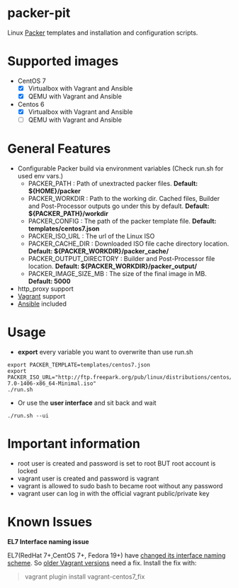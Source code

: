 packer-pit
==========

Linux [Packer](http://www.packer.io) templates and installation and configuration scripts.

# Supported images
- CentOS 7 
  - [x] Virtualbox with Vagrant and Ansible
  - [x] QEMU with Vagrant and Ansible
- Centos 6
  - [x] Virtualbox with Vagrant and Ansible
  - [ ] QEMU with Vagrant and Ansible

# General Features
* Configurable Packer build via environment variables (Check run.sh for used env vars.)
  * PACKER_PATH : Path of unextracted packer files. **Default: ${HOME}/packer**
  * PACKER_WORKDIR : Path to the working dir. Cached files, Builder and Post-Processor outputs go under this by default. **Default: ${PACKER_PATH}/workdir**
  * PACKER_CONFIG : The path of the packer template file. **Default: templates/centos7.json**
  * PACKER_ISO_URL : The url of the Linux ISO
  * PACKER_CACHE_DIR : Downloaded ISO file cache directory location. **Default: ${PACKER_WORKDIR}/packer_cache/**
  * PACKER_OUTPUT_DIRECTORY : Builder and Post-Processor file location. **Default: ${PACKER_WORKDIR}/packer_output/**
  * PACKER_IMAGE_SIZE_MB : The size of the final image in MB. **Default: 5000**
* http_proxy support
* [Vagrant](http://www.vagrantup.com) support
* [Ansible](http://www.ansible.com) included

# Usage

* **export** every variable you want to overwrite than use run.sh

```
export PACKER_TEMPLATE=templates/centos7.json
export PACKER_ISO_URL="http://ftp.freepark.org/pub/linux/distributions/centos/7/isos/x86_64/CentOS-7.0-1406-x86_64-Minimal.iso"
./run.sh
```

* Or use the **user interface** and sit back and wait

```
./run.sh --ui
```
# Important information

* root user is created and password is set to root BUT root account is locked
* vagrant user is created and password is vagrant
* vagrant is allowed to sudo bash to became root without any password
* vagrant user can log in with the official vagrant public/private key

# Known Issues

**EL7 Interface naming issue**

EL7(RedHat 7+,CentOS 7+, Fedora 19+) have [changed its interface naming scheme](http://www.freedesktop.org/wiki/Software/systemd/PredictableNetworkInterfaceNames/). So [older Vagrant versions](https://github.com/mitchellh/vagrant/pull/4195) need a fix.
Install the fix with:
> vagrant plugin install vagrant-centos7_fix
